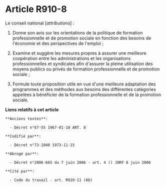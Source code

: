 # Article R910-8

Le conseil national [*attributions*] :

1. Donne son avis sur les orientations de la politique de formation professionnelle et de promotion sociale en fonction des
besoins de l'économie et des perspectives de l'emploi ;

2. Examine et suggère les mesures propres à assurer une meilleure coopération entre les administrations et les organisations
professionnelles et syndicales afin d'assurer la pleine utilisation des moyens publics ou privés de formation professionnelle
et de promotion sociale ;

3. Formule toute proposition utile en vue d'une meilleure adaptation des programmes et des méthodes aux besoins des
différentes catégories appelées à bénéficier de la formation professionnelle et de la promotion sociale.

**Liens relatifs à cet article**

	**Anciens textes**:

	  - Décret n°67-55 1967-01-18 ART. 8

	**Codifié par**:

	  - Décret n°73-1048 1973-11-15

	**Abrogé par**:

	  - Décret n°2006-665 du 7 juin 2006 - art. 4 () JORF 8 juin 2006

	**Cité par**:

	  - Code du travail - art. R910-11 (Ab)
